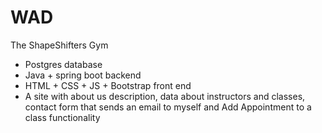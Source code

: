 # WAD

The ShapeShifters Gym
- Postgres database 
- Java + spring boot backend
- HTML + CSS + JS + Bootstrap front end
- A site with about us description, data about instructors and classes, contact form that sends an email to myself and Add Appointment to a class functionality
